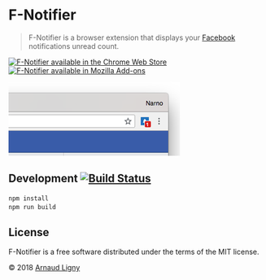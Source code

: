 # F-Notifier

> F-Notifier is a browser extension that displays your [Facebook](http://www.facebook.com) notifications unread count.

[![F-Notifier available in the Chrome Web Store](https://developer.chrome.com/webstore/images/ChromeWebStore_BadgeWBorder_v2_206x58.png)](https://chrome.google.com/webstore/detail/facebook-notifier/hnhcdhgekpmjjgdfimnigdeghjhicnea)  [![F-Notifier available in Mozilla Add-ons](https://addons.cdn.mozilla.net/static/img/addons-buttons/AMO-button_1.png)](https://addons.mozilla.org/fr/firefox/addon/narno-facebook-notifier/)

![F-Notifier screenshot](docs/screenshot.png "F-Notifier screenshot")

## Development [![Build Status](https://www.travis-ci.org/Narno/F-Notifier.svg?branch=master)](https://www.travis-ci.org/Narno/F-Notifier)

```bash
npm install
npm run build
```
## License

F-Notifier is a free software distributed under the terms of the MIT license.

© 2018 [Arnaud Ligny](https://arnaudligny.fr)  

